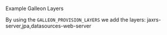 Example Galleon Layers

By using the `GALLEON_PROVISION_LAYERS` we add the layers: jaxrs-server,jpa,datasources-web-server 